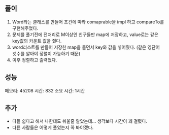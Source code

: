 ## 풀이
1. Word라는 클래스를 만들어 조건에 따라 comaprable을 impl 하고 compareTo를 구현해주었다.
2. 문제를 풀기전에 전처리로 M이상인 친구들만 map에 저장하고, value로는 같은 key값의 카운트 값을 줬다.
3. word리스트를 만들어 저장한 map을 돌면서 key와 값을 넣어줬다. (같은 영단어 갯수를 알아야 정렬이 가능하기 때문)
4. 이후 정렬하고 출력했다.
## 성능

메모리: 45208
시간: 832
소요 시간: 1시간
## 추가
- 다들 쉽다고 해서 나한테도 쉬울줄 알았는데... 생각보다 시간이 꽤 걸렸다.
- 다른 사람들은 어떻게 풀었는지 꼭 봐야겠다.
